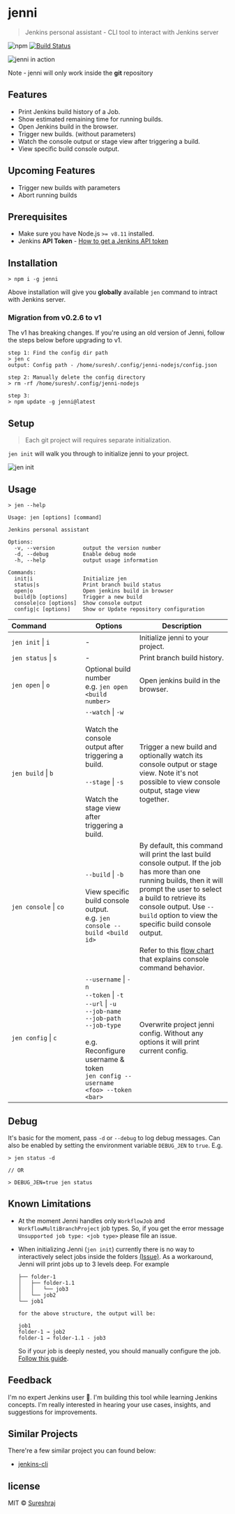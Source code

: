 # jenni

> Jenkins personal assistant - CLI tool to interact with Jenkins server

![npm](https://img.shields.io/npm/v/jenni.svg)
[![Build Status](https://travis-ci.org/m-sureshraj/jenni.svg?branch=master)](https://travis-ci.org/m-sureshraj/jenni)

![jenni in action](https://raw.githubusercontent.com/m-sureshraj/jenni/HEAD/media/jenni-in-action.png "jenni in action")

Note - jenni will only work inside the **git** repository

## Features
* Print Jenkins build history of a Job.
* Show estimated remaining time for running builds.
* Open Jenkins build in the browser.
* Trigger new builds. (without parameters)
* Watch the console output or stage view after triggering a build.
* View specific build console output.

## Upcoming Features
* Trigger new builds with parameters
* Abort running builds

## Prerequisites
- Make sure you have Node.js `>= v8.11` installed.
- Jenkins **API Token** - [How to get a Jenkins API token](https://stackoverflow.com/questions/45466090/how-to-get-the-api-token-for-jenkins)

## Installation
```
> npm i -g jenni
```
Above installation will give you **globally** available `jen` command to intract with Jenkins server.

### Migration from v0.2.6 to v1
The v1 has breaking changes. If you're using an old version of Jenni, follow the steps below before upgrading to v1.

```
step 1: Find the config dir path
> jen c
output: Config path - /home/suresh/.config/jenni-nodejs/config.json

step 2: Manually delete the config directory
> rm -rf /home/suresh/.config/jenni-nodejs

step 3:
> npm update -g jenni@latest
```

## Setup
> Each git project will requires separate initialization.

`jen init` will walk you through to initialize jenni to your project.

![jen init](https://raw.githubusercontent.com/m-sureshraj/jenni/HEAD/media/jen-init.png "jen init")

## Usage
```
> jen --help

Usage: jen [options] [command]

Jenkins personal assistant

Options:
  -v, --version         output the version number
  -d, --debug           Enable debug mode
  -h, --help            output usage information

Commands:
  init|i                Initialize jen
  status|s              Print branch build status
  open|o                Open jenkins build in browser
  build|b [options]     Trigger a new build
  console|co [options]  Show console output
  config|c [options]    Show or Update repository configuration
```

| Command&nbsp;&nbsp;&nbsp;&nbsp;&nbsp;&nbsp;&nbsp;&nbsp;&nbsp;&nbsp;&nbsp;&nbsp;&nbsp;&nbsp;&nbsp;&nbsp;&nbsp; | Options | Description |
| --- | --- | --- |
| `jen init` \| `i` | - | Initialize jenni to your project. |
| `jen status` \| `s` | - | Print branch build history. |
| `jen open` \| `o` | Optional build number <br> e.g. `jen open <build number>` | Open jenkins build in the browser. |
| `jen build` \| `b` | `--watch` \| `-w` <br><br> Watch the console output after triggering a build. <br><br> `--stage` \| `-s` <br><br> Watch the stage view after triggering a build. | Trigger a new build and optionally watch its console output or stage view. Note it's not possible to view console output, stage view together. |
| `jen console` \| `co` | `--build` \| `-b` <br><br> View specific build console output. <br> e.g. `jen console --build <build id>` | By default, this command will print the last build console output. If the job has more than one running builds, then it will prompt the user to select a build to retrieve its console output. Use `--build` option to view the specific build console output. <br><br> Refer to this [flow chart](./media/console-cmd.png) that explains console command behavior. |
| `jen config` \| `c` | `--username` \| `-n` <br> `--token` \| `-t`  <br> `--url` \| `-u` <br> `--job-name` <br> `--job-path` <br> `--job-type` <br> <br> e.g. Reconfigure username & token <br> `jen config --username <foo> --token <bar>` | Overwrite project jenni config. Without any options it will print current config. |

## Debug
It's basic for the moment, pass `-d` or `--debug` to log debug messages. Can also be enabled by setting the environment variable `DEBUG_JEN` to `true`. E.g.

```
> jen status -d

// OR

> DEBUG_JEN=true jen status
```
## Known Limitations

* At the moment Jenni handles only `WorkflowJob` and `WorkflowMultiBranchProject` job types. So, if you get the error message `Unsupported job type: <job type>` please file an issue.

* When initializing Jenni (`jen init`) currently there is no way to interactively select jobs inside the folders [(Issue)](https://github.com/terkelg/prompts/issues/224). As a workaround, Jenni will print jobs up to 3 levels deep. For example

    ```
    ├── folder-1
    │   ├── folder-1.1
    │   │   └── job3
    │   └── job2
    └── job1

    for the above structure, the output will be:

    job1
    folder-1 → job2
    folder-1 → folder-1.1 - job3
    ```
    So if your job is deeply nested, you should manually configure the job. [Follow this guide](JOB_CONFIGURATION.md).

## Feedback
I'm no expert Jenkins user 🤫. I'm building this tool while learning Jenkins concepts. I'm really interested in hearing your use cases, insights, and suggestions for improvements.

## Similar Projects
There're a few similar project you can found below:
* [jenkins-cli](https://github.com/jenkins-zh/jenkins-cli)

## license
MIT © [Sureshraj](https://github.com/m-sureshraj)
